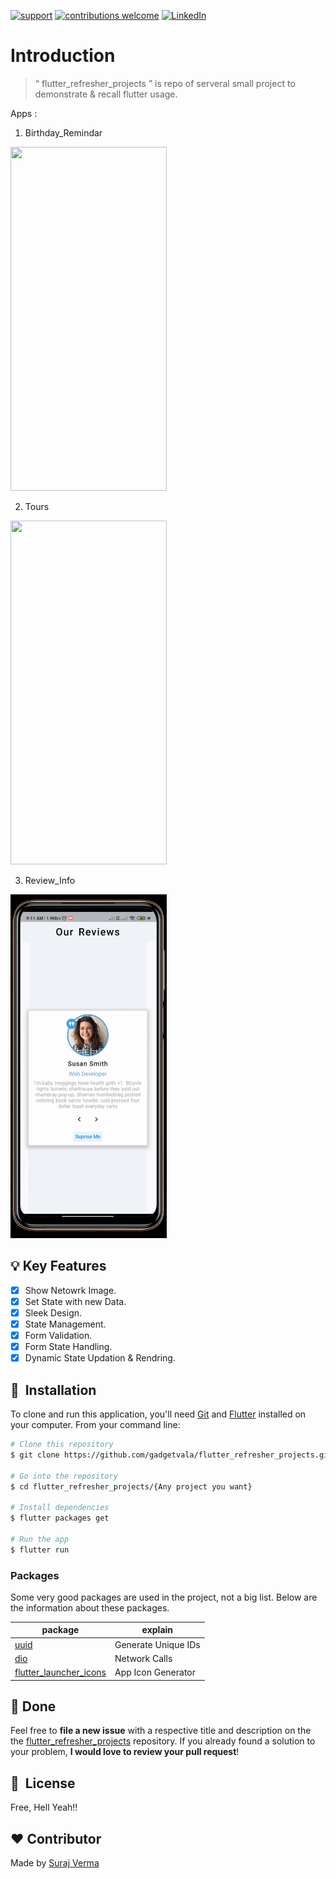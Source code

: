 [![support](https://img.shields.io/badge/plateform-flutter%7Candroid%20studio-9cf?style=plastic&logo=appveyor)](https://github.com/gadgetvala/flutter_refresher_projects)
[![contributions welcome](https://img.shields.io/badge/contributions-welcome-brightgreen.svg?style=flat)](https://github.com/gadgetvala/flutter_refresher_projects/issues)
[![LinkedIn](https://img.shields.io/badge/-LinkedIn-black.svg?style=flat-square&logo=linkedin&colorB=555)](https://www.linkedin.com/in/gadgetvala/)

# Introduction

> “ flutter_refresher_projects ”
> is repo of serveral small project to demonstrate & recall flutter usage.

Apps :

1. Birthday_Remindar
<img src="1.Birthday_Remindar/dev_assets/output.gif" width="250" height="550"/>

2. Tours
<img src="2.Tours/dev_assets/output.gif" width="250" height="550"/>

3. Review_Info
<img src="3.Review_Info/dev_assets/output.gif" width="250" height="550"/>

## :bulb: Key Features

- [x] Show Netowrk Image.
- [x] Set State with new Data.
- [x] Sleek Design.
- [x] State Management.
- [x] Form Validation.
- [x] Form State Handling.
- [x] Dynamic State Updation & Rendring.

## 🚀 &nbsp;Installation

To clone and run this application, you'll need [Git](https://git-scm.com) and [Flutter](https://flutter.dev/docs/get-started/install) installed on your computer. From your command line:

```bash
# Clone this repository
$ git clone https://github.com/gadgetvala/flutter_refresher_projects.git

# Go into the repository
$ cd flutter_refresher_projects/{Any project you want}

# Install dependencies
$ flutter packages get

# Run the app
$ flutter run
```

### Packages

Some very good packages are used in the project, not a big list.
Below are the information about these packages.

| package                                                                   | explain             |
| ------------------------------------------------------------------------- | ------------------- |
| [uuid](https://pub.dev/packages/uuid)                                     | Generate Unique IDs |
| [dio](https://pub.dev/packages/dio)                                       | Network Calls       |
| [flutter_launcher_icons](https://pub.dev/packages/flutter_launcher_icons) | App Icon Generator  |

## :clap: Done

Feel free to **file a new issue** with a respective title and description on the the [flutter_refresher_projects](https://github.com/gadgetvala/flutter_refresher_projects/issues) repository. If you already found a solution to your problem, **I would love to review your pull request**!

## 📘&nbsp; License

Free, Hell Yeah!!

## :heart: Contributor

Made by [Suraj Verma](https://github.com/gadgetvala)
